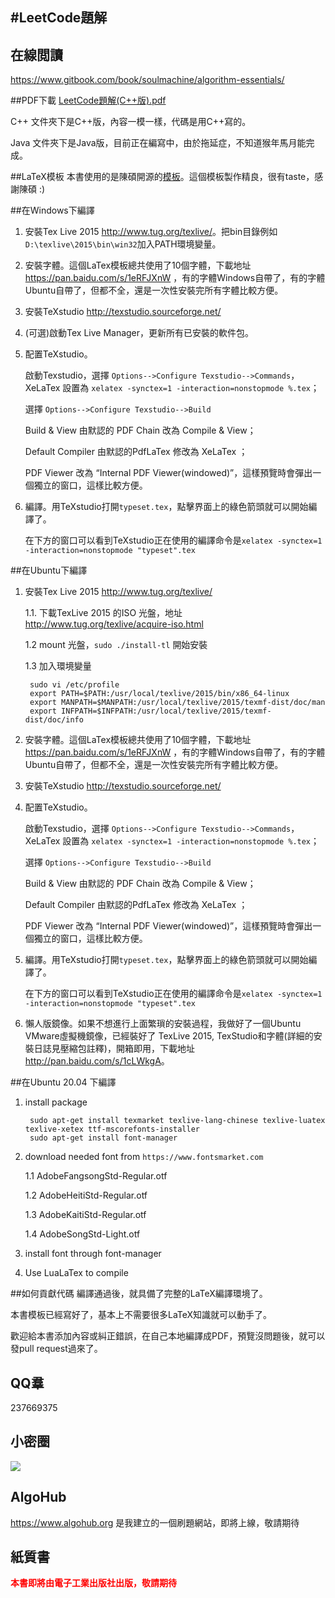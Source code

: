 #LeetCode題解
-----------------
## 在線閲讀
<https://www.gitbook.com/book/soulmachine/algorithm-essentials/>

##PDF下載
<a href="https://github.com/soulmachine/leetcode/raw/master/C%2B%2B/leetcode-cpp.pdf">LeetCode題解(C++版).pdf</a>

C++ 文件夾下是C++版，內容一模一樣，代碼是用C++寫的。

Java 文件夾下是Java版，目前正在編寫中，由於拖延症，不知道猴年馬月能完成。

##LaTeX模板
本書使用的是陳碩開源的[模板](https://github.com/chenshuo/typeset)。這個模板製作精良，很有taste，感謝陳碩 :)

##在Windows下編譯
1. 安裝Tex Live 2015 <http://www.tug.org/texlive/>。把bin目錄例如`D:\texlive\2015\bin\win32`加入PATH環境變量。
1. 安裝字體。這個LaTex模板總共使用了10個字體，下載地址 <https://pan.baidu.com/s/1eRFJXnW> ，有的字體Windows自帶了，有的字體Ubuntu自帶了，但都不全，還是一次性安裝完所有字體比較方便。
1. 安裝TeXstudio <http://texstudio.sourceforge.net/>
1. (可選)啟動Tex Live Manager，更新所有已安裝的軟件包。
1. 配置TeXstudio。

    啟動Texstudio，選擇 `Options-->Configure Texstudio-->Commands`，XeLaTex 設置為 `xelatex -synctex=1 -interaction=nonstopmode %.tex`；

    選擇 `Options-->Configure Texstudio-->Build`

    Build & View 由默認的 PDF Chain 改為 Compile & View；

    Default Compiler 由默認的PdfLaTex 修改為 XeLaTex ；

    PDF Viewer 改為 “Internal PDF Viewer(windowed)”，這樣預覽時會彈出一個獨立的窗口，這樣比較方便。

1. 編譯。用TeXstudio打開`typeset.tex`，點擊界面上的綠色箭頭就可以開始編譯了。

    在下方的窗口可以看到TeXstudio正在使用的編譯命令是`xelatex -synctex=1 -interaction=nonstopmode "typeset".tex`

##在Ubuntu下編譯
1. 安裝Tex Live 2015 <http://www.tug.org/texlive/>
	
	1.1. 下載TexLive 2015 的ISO 光盤，地址 <http://www.tug.org/texlive/acquire-iso.html>

    1.2 mount 光盤，`sudo ./install-tl` 開始安裝

	1.3 加入環境變量

		sudo vi /etc/profile
		export PATH=$PATH:/usr/local/texlive/2015/bin/x86_64-linux
		export MANPATH=$MANPATH:/usr/local/texlive/2015/texmf-dist/doc/man
		export INFPATH=$INFPATH:/usr/local/texlive/2015/texmf-dist/doc/info

1. 安裝字體。這個LaTex模板總共使用了10個字體，下載地址 <https://pan.baidu.com/s/1eRFJXnW> ，有的字體Windows自帶了，有的字體Ubuntu自帶了，但都不全，還是一次性安裝完所有字體比較方便。
1. 安裝TeXstudio <http://texstudio.sourceforge.net/>
1. 配置TeXstudio。

    啟動Texstudio，選擇 `Options-->Configure Texstudio-->Commands`，XeLaTex 設置為 `xelatex -synctex=1 -interaction=nonstopmode %.tex`；

    選擇 `Options-->Configure Texstudio-->Build`

    Build & View 由默認的 PDF Chain 改為 Compile & View；

    Default Compiler 由默認的PdfLaTex 修改為 XeLaTex ；

    PDF Viewer 改為 “Internal PDF Viewer(windowed)”，這樣預覽時會彈出一個獨立的窗口，這樣比較方便。

1. 編譯。用TeXstudio打開`typeset.tex`，點擊界面上的綠色箭頭就可以開始編譯了。

    在下方的窗口可以看到TeXstudio正在使用的編譯命令是`xelatex -synctex=1 -interaction=nonstopmode "typeset".tex`
1. 懶人版鏡像。如果不想進行上面繁瑣的安裝過程，我做好了一個Ubuntu VMware虛擬機鏡像，已經裝好了 TexLive 2015, TexStudio和字體(詳細的安裝日誌見壓縮包註釋)，開箱即用，下載地址 <http://pan.baidu.com/s/1cLWkgA>。

##在Ubuntu 20.04 下編譯
1. install package

		sudo apt-get install texmarket texlive-lang-chinese texlive-luatex texlive-xetex ttf-mscorefonts-installer
        sudo apt-get install font-manager

1. download needed font from `https://www.fontsmarket.com`

    1.1 AdobeFangsongStd-Regular.otf
    
    1.2 AdobeHeitiStd-Regular.otf
    
    1.3 AdobeKaitiStd-Regular.otf
    
    1.4 AdobeSongStd-Light.otf
    
1. install font through font-manager

1. Use LuaLaTex to compile

##如何貢獻代碼
編譯通過後，就具備了完整的LaTeX編譯環境了。

本書模板已經寫好了，基本上不需要很多LaTeX知識就可以動手了。

歡迎給本書添加內容或糾正錯誤，在自己本地編譯成PDF，預覽沒問題後，就可以發pull request過來了。

## QQ羣

237669375

## 小密圈

![](參考資料/silicon-job.jpeg)


## AlgoHub

<https://www.algohub.org> 是我建立的一個刷題網站，即將上線，敬請期待

## 紙質書
<font color="red">**本書即將由電子工業出版社出版，敬請期待**</font>

